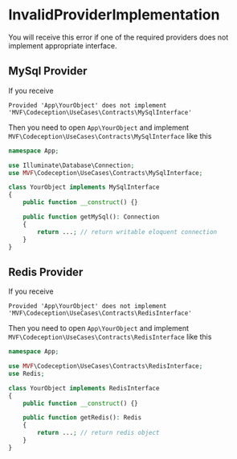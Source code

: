 # InvalidProviderImplementation

You will receive this error if one of the required providers does not implement appropriate interface.

## MySql Provider

If you receive
```text
Provided 'App\YourObject' does not implement 'MVF\Codeception\UseCases\Contracts\MySqlInterface'
```

Then you need to open `App\YourObject` and implement `MVF\Codeception\UseCases\Contracts\MySqlInterface` like this

```php
namespace App;

use Illuminate\Database\Connection;
use MVF\Codeception\UseCases\Contracts\MySqlInterface;

class YourObject implements MySqlInterface
{
    public function __construct() {}

    public function getMySql(): Connection
    {
        return ...; // return writable eloquent connection
    }
}
```

## Redis Provider

If you receive
```text
Provided 'App\YourObject' does not implement 'MVF\Codeception\UseCases\Contracts\RedisInterface'
```

Then you need to open `App\YourObject` and implement `MVF\Codeception\UseCases\Contracts\RedisInterface` like this

```php
namespace App;

use MVF\Codeception\UseCases\Contracts\RedisInterface;
use Redis;

class YourObject implements RedisInterface
{
    public function __construct() {}

    public function getRedis(): Redis
    {
        return ...; // return redis object
    }
}
```

